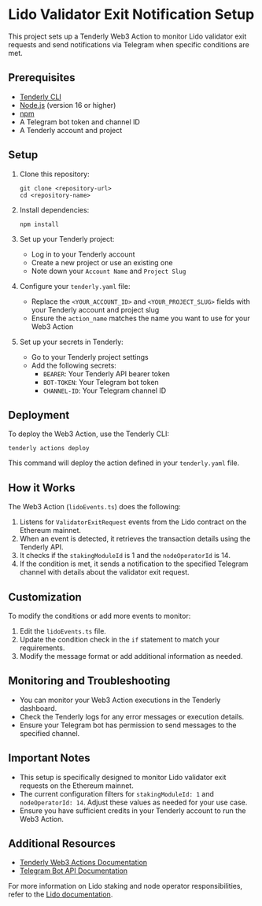 # Lido Validator Exit Notification Setup

This project sets up a Tenderly Web3 Action to monitor Lido validator exit requests and send notifications via Telegram when specific conditions are met.

## Prerequisites

- [Tenderly CLI](https://github.com/Tenderly/tenderly-cli)
- [Node.js](https://nodejs.org/) (version 16 or higher)
- [npm](https://www.npmjs.com/)
- A Telegram bot token and channel ID
- A Tenderly account and project

## Setup

1. Clone this repository:
   ```
   git clone <repository-url>
   cd <repository-name>
   ```

2. Install dependencies:
   ```
   npm install
   ```

3. Set up your Tenderly project:
    - Log in to your Tenderly account
    - Create a new project or use an existing one
    - Note down your `Account Name` and `Project Slug`

4. Configure your `tenderly.yaml` file:
    - Replace the `<YOUR_ACCOUNT_ID>` and `<YOUR_PROJECT_SLUG>` fields with your Tenderly account and project slug
    - Ensure the `action_name` matches the name you want to use for your Web3 Action

5. Set up your secrets in Tenderly:
    - Go to your Tenderly project settings
    - Add the following secrets:
        - `BEARER`: Your Tenderly API bearer token
        - `BOT-TOKEN`: Your Telegram bot token
        - `CHANNEL-ID`: Your Telegram channel ID

## Deployment

To deploy the Web3 Action, use the Tenderly CLI:

```
tenderly actions deploy
```

This command will deploy the action defined in your `tenderly.yaml` file.

## How it Works

The Web3 Action (`lidoEvents.ts`) does the following:

1. Listens for `ValidatorExitRequest` events from the Lido contract on the Ethereum mainnet.
2. When an event is detected, it retrieves the transaction details using the Tenderly API.
3. It checks if the `stakingModuleId` is 1 and the `nodeOperatorId` is 14.
4. If the condition is met, it sends a notification to the specified Telegram channel with details about the validator exit request.

## Customization

To modify the conditions or add more events to monitor:

1. Edit the `lidoEvents.ts` file.
2. Update the condition check in the `if` statement to match your requirements.
3. Modify the message format or add additional information as needed.

## Monitoring and Troubleshooting

- You can monitor your Web3 Action executions in the Tenderly dashboard.
- Check the Tenderly logs for any error messages or execution details.
- Ensure your Telegram bot has permission to send messages to the specified channel.

## Important Notes

- This setup is specifically designed to monitor Lido validator exit requests on the Ethereum mainnet.
- The current configuration filters for `stakingModuleId: 1` and `nodeOperatorId: 14`. Adjust these values as needed for your use case.
- Ensure you have sufficient credits in your Tenderly account to run the Web3 Action.

## Additional Resources

- [Tenderly Web3 Actions Documentation](https://docs.tenderly.co/web3-actions/intro-to-web3-actions)
- [Telegram Bot API Documentation](https://core.telegram.org/bots/api)

For more information on Lido staking and node operator responsibilities, refer to the [Lido documentation](https://docs.lido.fi/staking-modules/csm/guides/events).
